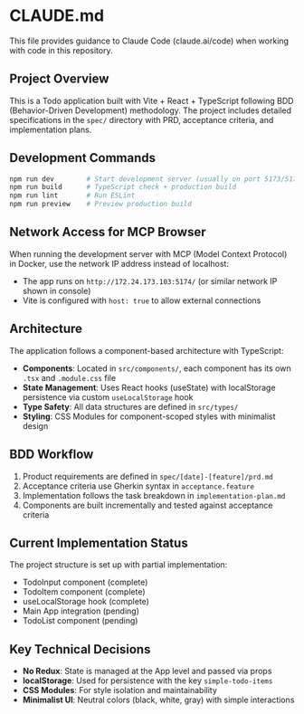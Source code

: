 # CLAUDE.md

This file provides guidance to Claude Code (claude.ai/code) when working with code in this repository.

## Project Overview

This is a Todo application built with Vite + React + TypeScript following BDD (Behavior-Driven Development) methodology. The project includes detailed specifications in the `spec/` directory with PRD, acceptance criteria, and implementation plans.

## Development Commands

```bash
npm run dev        # Start development server (usually on port 5173/5174)
npm run build      # TypeScript check + production build
npm run lint       # Run ESLint
npm run preview    # Preview production build
```

## Network Access for MCP Browser

When running the development server with MCP (Model Context Protocol) in Docker, use the network IP address instead of localhost:
- The app runs on `http://172.24.173.103:5174/` (or similar network IP shown in console)
- Vite is configured with `host: true` to allow external connections

## Architecture

The application follows a component-based architecture with TypeScript:

- **Components**: Located in `src/components/`, each component has its own `.tsx` and `.module.css` file
- **State Management**: Uses React hooks (useState) with localStorage persistence via custom `useLocalStorage` hook
- **Type Safety**: All data structures are defined in `src/types/`
- **Styling**: CSS Modules for component-scoped styles with minimalist design

## BDD Workflow

1. Product requirements are defined in `spec/[date]-[feature]/prd.md`
2. Acceptance criteria use Gherkin syntax in `acceptance.feature`
3. Implementation follows the task breakdown in `implementation-plan.md`
4. Components are built incrementally and tested against acceptance criteria

## Current Implementation Status

The project structure is set up with partial implementation:
- TodoInput component (complete)
- TodoItem component (complete)
- useLocalStorage hook (complete)
- Main App integration (pending)
- TodoList component (pending)

## Key Technical Decisions

- **No Redux**: State is managed at the App level and passed via props
- **localStorage**: Used for persistence with the key `simple-todo-items`
- **CSS Modules**: For style isolation and maintainability
- **Minimalist UI**: Neutral colors (black, white, gray) with simple interactions